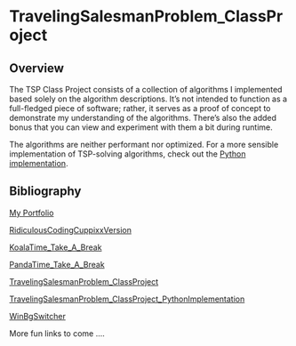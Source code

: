 # TravelingSalesmanProblem_ClassProject

## Overview

The TSP Class Project consists of a collection of algorithms I implemented based solely on the algorithm descriptions. It’s not intended to function as a full-fledged piece of software; rather, it serves as a proof of concept to demonstrate my understanding of the algorithms. There’s also the added bonus that you can view and experiment with them a bit during runtime.

The algorithms are neither performant nor optimized. For a more sensible implementation of TSP-solving algorithms, check out the [Python implementation](https://github.com/Cuppixx/TravelingSalesmanProblem_ClassProject_PythonImplementation).

## Bibliography

[My Portfolio](https://cuppixx.github.io)

[RidiculousCodingCuppixxVersion](https://github.com/Cuppixx/RidiculousCodingCuppixxVersion/tree/main)

[KoalaTime_Take_A_Break](https://github.com/Cuppixx/KoalaTime_Take-A-Break)

[PandaTime_Take_A_Break](https://github.com/Cuppixx/PandaTime_Take-A-Break)

[TravelingSalesmanProblem_ClassProject](https://github.com/Cuppixx/TravelingSalesmanProblem_ClassProject)

[TravelingSalesmanProblem_ClassProject_PythonImplementation](https://github.com/Cuppixx/TravelingSalesmanProblem_ClassProject_PythonImplementation)

[WinBgSwitcher](https://github.com/Cuppixx/WinBgSwitcher)

More fun links to come ....
